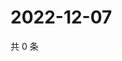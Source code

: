 # 2022-12-07

共 0 条

<!-- BEGIN WEIBO -->
<!-- 最后更新时间 Wed Dec 07 2022 12:17:42 GMT+0800 (China Standard Time) -->

<!-- END WEIBO -->
